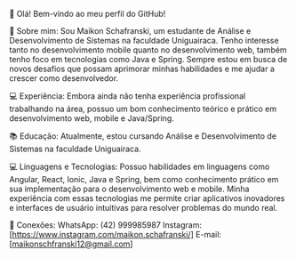 👋 Olá! Bem-vindo ao meu perfil do GitHub!

🌟 Sobre mim:
Sou Maikon Schafranski, um estudante de Análise e Desenvolvimento de Sistemas na faculdade Uniguairaca. Tenho interesse tanto no desenvolvimento mobile quanto no desenvolvimento web, também tenho foco em tecnologias como Java e Spring. Sempre estou em busca de novos desafios que possam aprimorar minhas habilidades e me ajudar a crescer como desenvolvedor.

💻 Experiência:
Embora ainda não tenha experiência profissional trabalhando na área, possuo um bom conhecimento teórico e prático em desenvolvimento web, mobile e Java/Spring.

📚 Educação:
Atualmente, estou cursando Análise e Desenvolvimento de Sistemas na faculdade Uniguairaca.

💻 Linguagens e Tecnologias:
Possuo habilidades em linguagens como Angular, React, Ionic, Java e Spring, bem como conhecimento prático em sua implementação para o desenvolvimento web e mobile. Minha experiência com essas tecnologias me permite criar aplicativos inovadores e interfaces de usuário intuitivas para resolver problemas do mundo real.

🔗 Conexões:
WhatsApp: (42) 999985987
Instagram: [https://www.instagram.com/maikon.schafranski/]
E-mail: [maikonschfranski12@gmail.com]
